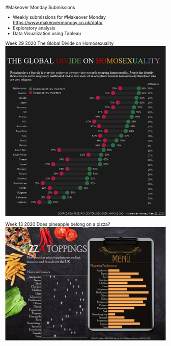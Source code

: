 #Makeover Monday Submissions

* Weekly submissions for #Makeover Monday https://www.makeovermonday.co.uk/data/
* Exploratory analysis
* Data Visualization using Tableau


Week 29 2020
The Global Divide on Homosexuality
![Global Divide on Homosexuality.png](https://github.com/mchoi2275/Choi_Portfolio/blob/master/%23Makeover%20Mondays/W29%20%20The%20Global%20Divide%20on%20Homosexuality/Global%20Divide%20on%20Homosexuality.png)


Week 13 2020
Does pineapple belong on a pizza?
![Pizza #MakeoverMonday W13_2020.png](https://github.com/mchoi2275/Choi_Portfolio/blob/master/%23Makeover%20Mondays/W13%20Pizza/Pizza%20%23MakeoverMonday%20W13_2020.png)
